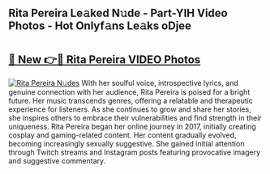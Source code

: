 ## Rita Pereira Le𝚊ked N𝚞de - Part-YIH Video Photos - Hot Onlyf𝚊ns Le𝚊ks oDjee

# <h2><a href="http://ab53654.deff.icu/?id=Rita+Pereira">🔗 New 👉🔴 Rita Pereira VIDEO Photos</a></h2>

[![Rita Pereira N𝚞des](https://i.imgur.com/rIISA9y.gif)](http://ab53654.deff.icu/?id=Rita+Pereira)
With her soulful voice, introspective lyrics, and genuine connection with her audience, Rita Pereira is poised for a bright future. Her music transcends genres, offering a relatable and therapeutic experience for listeners. As she continues to grow and share her stories, she inspires others to embrace their vulnerabilities and find strength in their uniqueness. Rita Pereira began her online journey in 2017, initially creating cosplay and gaming-related content. Her content gradually evolved, becoming increasingly sexually suggestive. She gained initial attention through Twitch streams and Instagram posts featuring provocative imagery and suggestive commentary.

